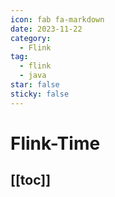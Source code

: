 ```yaml
---
icon: fab fa-markdown
date: 2023-11-22
category:
  - Flink
tag:
  - flink
  - java
star: false
sticky: false
---
```


# Flink-Time

[[toc]]
---
